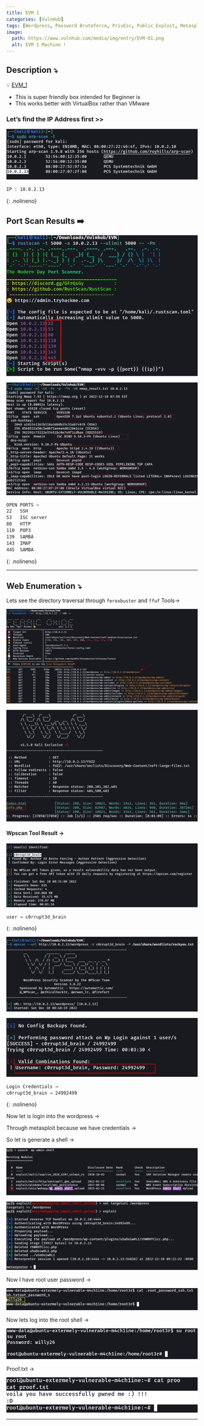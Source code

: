 ```yaml
---
title: EVM 1
categories: [VulnHub]
tags: [Wordpress, Password Bruteforce, PrivEsc, Public Exploit, Metasploit]
image:
  path: https://www.vulnhub.com/media/img/entry/EVM-01.png
  alt: EVM 1 Machine !
---
```


## **Description ⤵️**


💡 [EVM_1](https://www.vulnhub.com/entry/evm-1,391/)

- This is super friendly box intended for Beginner is
- This works better with VirtualBox rather than VMware


### Let’s find the IP Address first >>

![Untitled](/Vulnhub-Files/img/EVM_1/Untitled.png)

```bash
IP : 10.0.2.13
```
{: .nolineno}

## Port Scan Results ➡️

![Untitled](/Vulnhub-Files/img/EVM_1/Untitled%201.png)

![Untitled](/Vulnhub-Files/img/EVM_1/Untitled%202.png)

```bash
OPEN PORTS >
22   SSH
53   ISC server
80   HTTP
110  POP3
139  SAMBA
143  IMAP
445  SAMBA
```
{: .nolineno}

---

## Web Enumeration ⤵️

Lets see the directory traversal through `feroxbuster` and `ffuf` Tools→

![Untitled](/Vulnhub-Files/img/EVM_1/Untitled%203.png)

![Untitled](/Vulnhub-Files/img/EVM_1/Untitled%204.png)

#### Wpscan Tool Result →

![Untitled](/Vulnhub-Files/img/EVM_1/Untitled%205.png)

```text
user → c0rrupt3d_brain
```
{: .nolineno}

![Untitled](/Vulnhub-Files/img/EVM_1/Untitled%206.png)

![Untitled](/Vulnhub-Files/img/EVM_1/Untitled%207.png)

```bash
Login Credentials → 
c0rrupt3d_brain → 24992499
```
{: .nolineno}

Now let is login into the wordpress →

Through metasploit because we have credentials →

So let is generate a shell →

![Untitled](/Vulnhub-Files/img/EVM_1/Untitled%208.png)

![Untitled](/Vulnhub-Files/img/EVM_1/Untitled%209.png)

Now I have root user password → 

![Untitled](/Vulnhub-Files/img/EVM_1/Untitled%2010.png)

Now lets log into the root shell →

![Untitled](/Vulnhub-Files/img/EVM_1/Untitled%2011.png)

Proof.txt →

![Untitled](/Vulnhub-Files/img/EVM_1/Untitled%2012.png)

---